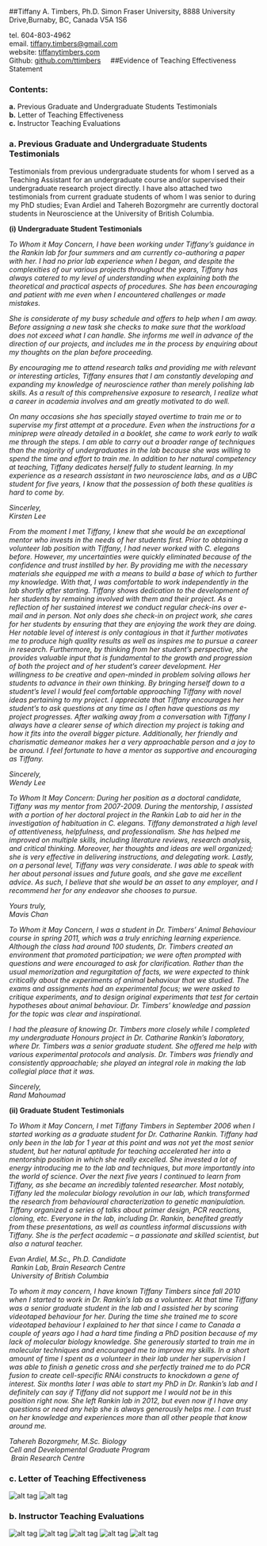 ##Tiffany A. Timbers, Ph.D.
Simon Fraser University, 8888 University Drive,Burnaby, BC, Canada V5A 1S6 </br>

tel. 604-803-4962 </br>email. [tiffany.timbers@gmail.com](mailto:tiffany.timbers@gmail.com)</br>website: [tiffanytimbers.com](tiffanytimbers.com)</br>Github: [github.com/ttimbers](github.com/ttimbers)   ##Evidence of Teaching Effectiveness Statement

### Contents:

**a.** Previous Graduate and Undergraduate Students Testimonials </br>
**b.** Letter of Teaching Effectiveness</br>
**c.** Instructor Teaching Evaluations

### a. Previous Graduate and Undergraduate Students Testimonials

Testimonials from previous undergraduate students for whom I served as a Teaching Assistant for an undergraduate course and/or supervised their undergraduate research project directly. I have also attached two testimonials from current graduate students of whom I was senior to during my PhD studies; Evan Ardiel and Tahereh Bozorgmehr are currently doctoral students in Neuroscience at the University of British Columbia.

**(i) Undergraduate Student Testimonials </br>**

*To Whom it May Concern,
I have been working under Tiffany’s guidance in the Rankin lab for four summers and am currently co-authoring a paper with her. I had no prior lab experience when I began, and despite the complexities of our various projects throughout the years, Tiffany has always catered to my level of understanding when explaining both the theoretical and practical aspects of procedures. She has been encouraging and patient with me even when I encountered challenges or made mistakes.* 

*She is considerate of my busy schedule and offers to help when I am away. Before assigning a new task she checks to make sure that the workload does not exceed what I can handle. She informs me well in advance of the direction of our projects, and includes me in the process by enquiring about my thoughts on the plan before proceeding.*

*By encouraging me to attend research talks and providing me with relevant or interesting articles, Tiffany ensures that I am constantly developing and expanding my knowledge of neuroscience rather than merely polishing lab skills. As a result of this comprehensive exposure to research, I realize what a career in academia involves and am greatly motivated to do well.*

*On many occasions she has specially stayed overtime to train me or to supervise my first attempt at a procedure. Even when the instructions for a miniprep were already detailed in a booklet, she came to work early to walk me through the steps. I am able to carry out a broader range of techniques than the majority of undergraduates in the lab because she was willing to spend the time and effort to train me. In addition to her natural competency at teaching, Tiffany dedicates herself fully to student learning. In my experience as a research assistant in two neuroscience labs, and as a UBC student for five years, I know that the possession of both these qualities is hard to come by.*

*Sincerley, </br>
Kirsten Lee*


*From the moment I met Tiffany, I knew that she would be an exceptional mentor who invests in the needs of her students first. Prior to obtaining a volunteer lab position with Tiffany, I had never worked with C. elegans before. However, my uncertainties were quickly eliminated because of the confidence and trust instilled by her. By providing me with the necessary materials she equipped me with a means to build a base of which to further my knowledge. With that, I was comfortable to work independently in the lab shortly after starting. Tiffany shows dedication to the development of her students by remaining involved with them and their project. As a reflection of her sustained interest we conduct regular check-ins over e-mail and in person. Not only does she check-in on project work, she cares for her students by ensuring that they are enjoying the work they are doing. Her notable level of interest is only contagious in that it further motivates me to produce high quality results as well as inspires me to pursue a career in research. Furthermore, by thinking from her student’s perspective, she provides valuable input that is fundamental to the growth and progression of both the project and of her student’s career development. Her willingness to be creative and open-minded in problem solving allows her students to advance in their own thinking.  By bringing herself down to a student’s level I would feel comfortable approaching Tiffany with novel ideas pertaining to my project. I appreciate that Tiffany encourages her student’s to ask questions at any time as I often have questions as my project progresses. After walking away from a conversation with Tiffany I always have a clearer sense of which direction my project is taking and how it fits into the overall bigger picture. Additionally, her friendly and charismatic demeanor makes her a very approachable person and a joy to be around. I feel fortunate to have a mentor as supportive and encouraging as Tiffany.*  

*Sincerely,</br> 
Wendy Lee*

*To Whom It May Concern:
	During her position as a doctoral candidate, Tiffany was my mentor from 2007-2009. During the mentorship, I assisted with a portion of her doctoral project in the Rankin Lab to aid her in the investigation of habituation in C. elegans. Tiffany demonstrated a high level of attentiveness, helpfulness, and professionalism. She has helped me improved on multiple skills, including literature reviews, research analysis, and critical thinking. Moreover, her thoughts and ideas are well organized; she is very effective in delivering instructions, and delegating work. Lastly, on a personal level, Tiffany was very considerate. I was able to speak with her about personal issues and future goals, and she gave me excellent advice.  As such, I believe that she would be an asset to any employer, and I recommend her for any endeavor she chooses to pursue.*

*Yours truly, </br>
Mavis Chan*

*To Whom it May Concern,
I was a student in Dr. Timbers’ Animal Behaviour course in spring 2011, which was a truly enriching learning experience. Although the class had around 100 students, Dr. Timbers created an environment that promoted participation; we were often prompted with questions and were encouraged to ask for clarification. Rather than the usual memorization and regurgitation of facts, we were expected to think critically about the experiments of animal behaviour that we studied. The exams and assignments had an experimental focus; we were asked to critique experiments, and to design original experiments that test for certain hypotheses about animal behaviour. Dr. Timbers’ knowledge and passion for the topic was clear and inspirational.*   

*I had the pleasure of knowing Dr. Timbers more closely while I completed my undergraduate Honours project in Dr. Catharine Rankin’s laboratory, where Dr. Timbers was a senior graduate student. She offered me help with various experimental protocols and analysis. Dr. Timbers was friendly and consistently approachable; she played an integral role in making the lab collegial place that it was.*  

*Sincerely,</br>
Rand Mahoumad*

**(ii) Graduate Student Testimonials**

*To Whom it May Concern,
	I met Tiffany Timbers in September 2006 when I started working as a graduate student for Dr. Catharine Rankin. Tiffany had only been in the lab for 1 year at this point and was not yet the most senior student, but her natural aptitude for teaching accelerated her into a mentorship position in which she really excelled. She invested a lot of energy introducing me to the lab and techniques, but more importantly into the world of science. Over the next five years I continued to learn from Tiffany, as she became an incredibly talented researcher. Most notably, Tiffany led the molecular biology revolution in our lab, which transformed the research from behavioural characterization to genetic manipulation. Tiffany organized a series of talks about primer design, PCR reactions, cloning, etc. Everyone in the lab, including Dr. Rankin, benefited greatly from these presentations, as well as countless informal discussions with Tiffany. She is the perfect academic – a passionate and skilled scientist, but also a natural teacher.*
	
*Evan Ardiel, M.Sc., Ph.D. Candidate</br> Rankin Lab, Brain Research Centre</br> University of British Columbia*

*To whom it may concern,
	I have known Tiffany Timbers since fall 2010 when I started to work in Dr. Rankin’s lab as a volunteer. At that time Tiffany was a senior graduate student in the lab and I assisted her by scoring videotaped behaviour for her. During the time she trained me to score videotaped behaviour I explained to her that since I came to Canada a couple of years ago I had a hard time finding a PhD position because of my lack of molecular biology knowledge. She generously started to train me in molecular techniques and encouraged me to improve my skills. In a short amount of time I spent as a volunteer in their lab under her supervision I was able to finish a genetic cross and she perfectly trained me to do PCR fusion to create cell-specific RNAi constructs to knockdown a gene of interest. Six months later I was able to start my PhD in Dr. Rankin’s lab and I definitely can say if Tiffany did not support me I would not be in this position right now. She left Rankin lab in 2012, but even now if I have any questions or need any help she is always generously helps me. I can trust on her knowledge and experiences more than all other people that know around me.* 
	
*Tahereh Bozorgmehr, M.Sc. Biology</br>
Cell and Developmental Graduate Program </br> Brain Research Centre*

### c. Letter of Teaching Effectiveness

![alt tag](img/Teaching_Eff_Letter_P1.png)
![alt tag](img/Teaching_Eff_Letter_P2.png)

### b. Instructor Teaching Evaluations

![alt tag](img/student_eval_p1.png)
![alt tag](img/student_eval_p2.png)
![alt tag](img/student_eval_p3.png)
![alt tag](img/student_eval_p4.png)
![alt tag](img/student_eval_p5.png)
